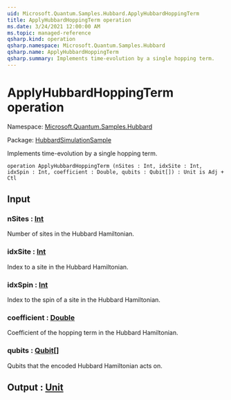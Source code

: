 ```yaml
---
uid: Microsoft.Quantum.Samples.Hubbard.ApplyHubbardHoppingTerm
title: ApplyHubbardHoppingTerm operation
ms.date: 3/24/2021 12:00:00 AM
ms.topic: managed-reference
qsharp.kind: operation
qsharp.namespace: Microsoft.Quantum.Samples.Hubbard
qsharp.name: ApplyHubbardHoppingTerm
qsharp.summary: Implements time-evolution by a single hopping term.
---
```


# ApplyHubbardHoppingTerm operation

Namespace: [Microsoft.Quantum.Samples.Hubbard](xref:Microsoft.Quantum.Samples.Hubbard)

Package: [HubbardSimulationSample](https://nuget.org/packages/HubbardSimulationSample)


Implements time-evolution by a single hopping term.

```qsharp
operation ApplyHubbardHoppingTerm (nSites : Int, idxSite : Int, idxSpin : Int, coefficient : Double, qubits : Qubit[]) : Unit is Adj + Ctl
```


## Input

### nSites : [Int](xref:microsoft.quantum.lang-ref.int)

Number of sites in the Hubbard Hamiltonian.


### idxSite : [Int](xref:microsoft.quantum.lang-ref.int)

Index to a site in the Hubbard Hamiltonian.


### idxSpin : [Int](xref:microsoft.quantum.lang-ref.int)

Index to the spin of a site in the Hubbard Hamiltonian.


### coefficient : [Double](xref:microsoft.quantum.lang-ref.double)

Coefficient of the hopping term in the Hubbard Hamiltonian.


### qubits : [Qubit](xref:microsoft.quantum.lang-ref.qubit)[]

Qubits that the encoded Hubbard Hamiltonian acts on.



## Output : [Unit](xref:microsoft.quantum.lang-ref.unit)

